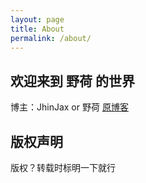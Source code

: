 ```yaml
---
layout: page
title: About
permalink: /about/
---
```


## 欢迎来到 野荷 的世界
博主：JhinJax or 野荷
[原博客](https://www.cnblogs.com/jhinjax)

## 版权声明
版权？转载时标明一下就行
